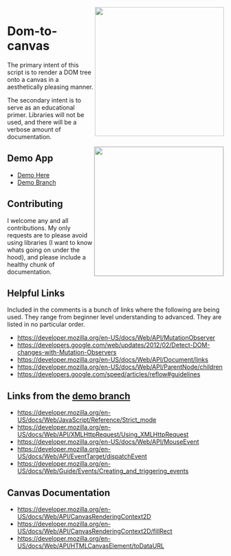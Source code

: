<img align="right" width="300" src="https://raw.githubusercontent.com/TheIronDeveloper/dom-to-canvas/master/images/dom-to-canvas-1.jpg">

# Dom-to-canvas

The primary intent of this script is to render a DOM tree onto a canvas in a aesthetically pleasing manner.

The secondary intent is to serve as an educational primer. Libraries will not be used, and there will be a
verbose amount of documentation.

<img align="right" width="300" style="border:1px solid #ccc;" src="https://raw.githubusercontent.com/TheIronDeveloper/dom-to-canvas/master/images/dom-to-canvas-2.jpg">

## Demo App

* [Demo Here](http://dom-to-canvas.herokuapp.com/)
* [Demo Branch](https://github.com/TheIronDeveloper/dom-to-canvas/tree/demo)

## Contributing

I welcome any and all contributions. My only requests are to please avoid using libraries (I want to know
whats going on under the hood), and please include a healthy chunk of documentation.

## Helpful Links

Included in the comments is a bunch of links where the following are being used. They range from beginner level
understanding to advanced. They are listed in no particular order.

* https://developer.mozilla.org/en-US/docs/Web/API/MutationObserver
* https://developers.google.com/web/updates/2012/02/Detect-DOM-changes-with-Mutation-Observers
* https://developer.mozilla.org/en-US/docs/Web/API/Document/links
* https://developer.mozilla.org/en-US/docs/Web/API/ParentNode/children
* https://developers.google.com/speed/articles/reflow#guidelines

## Links from the [demo branch](https://github.com/TheIronDeveloper/dom-to-canvas/tree/demo)

* https://developer.mozilla.org/en-US/docs/Web/JavaScript/Reference/Strict_mode
* https://developer.mozilla.org/en-US/docs/Web/API/XMLHttpRequest/Using_XMLHttpRequest
* https://developer.mozilla.org/en-US/docs/Web/API/MouseEvent
* https://developer.mozilla.org/en-US/docs/Web/API/EventTarget/dispatchEvent
* https://developer.mozilla.org/en-US/docs/Web/Guide/Events/Creating_and_triggering_events

## Canvas Documentation
* https://developer.mozilla.org/en-US/docs/Web/API/CanvasRenderingContext2D
* https://developer.mozilla.org/en-US/docs/Web/API/CanvasRenderingContext2D/fillRect
* https://developer.mozilla.org/en-US/docs/Web/API/HTMLCanvasElement/toDataURL
